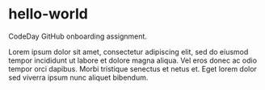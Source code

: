 # hello-world
CodeDay GitHub onboarding assignment.

Lorem ipsum dolor sit amet, consectetur adipiscing elit, sed do eiusmod tempor incididunt ut labore et dolore magna aliqua. Vel eros donec ac odio tempor orci dapibus. Morbi tristique senectus et netus et. Eget lorem dolor sed viverra ipsum nunc aliquet bibendum.
